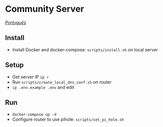 # Community Server

*[Português]()*

## Install
- Install Docker and docker-compose: `scripts/install.sh` on local server

## Setup
- Get server IP `ip r`
- Run `scripts/create_local_dns_conf.sh` on router
- `cp .env.example .env` and edit

## Run
- `docker-compose up -d`
- Configure router to use pihole: `scripts/set_pi_hole.sh`